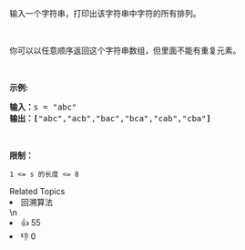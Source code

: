 <p>输入一个字符串，打印出该字符串中字符的所有排列。</p>

<p>&nbsp;</p>

<p>你可以以任意顺序返回这个字符串数组，但里面不能有重复元素。</p>

<p>&nbsp;</p>

<p><strong>示例:</strong></p>

<pre><strong>输入：</strong>s = &quot;abc&quot;
<strong>输出：[</strong>&quot;abc&quot;,&quot;acb&quot;,&quot;bac&quot;,&quot;bca&quot;,&quot;cab&quot;,&quot;cba&quot;<strong>]</strong>
</pre>

<p>&nbsp;</p>

<p><strong>限制：</strong></p>

<p><code>1 &lt;= s 的长度 &lt;= 8</code></p>
<div><div>Related Topics</div><div><li>回溯算法</li></div></div>\n<div><li>👍 55</li><li>👎 0</li></div>